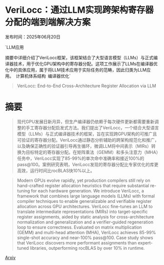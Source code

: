 # VeriLocc：通过LLM实现跨架构寄存器分配的端到端解决方案

发布时间：2025年06月20日

`LLM应用

摘要中详细介绍了VeriLocc框架，该框架结合了大型语言模型（LLMs）与正式编译器技术，用于优化GPU架构中的寄存器分配。这项工作展示了LLMs在编译器优化中的具体应用，属于将LLM技术应用于实际任务的范畴，因此归类为LLM应用。` `计算机体系结构` `编译器优化`

> VeriLocc: End-to-End Cross-Architecture Register Allocation via LLM

# 摘要

> 现代GPU发展日新月异，但生产编译器仍依赖于每次硬件更新都需要重新调整的手工寄存器分配启发式方法。我们提出了VeriLocc，一个结合大型语言模型（LLMs）与正式编译器技术的框架，旨在实现跨GPU架构的可推广且可验证的寄存器分配。VeriLocc通过静态分析辅助的跨架构规范化和推广，以及确保正确性的验证器引导再生循环，微调LLM将中间表示（MIRs）转换为目标特定的寄存器分配。在矩阵乘法（GEMM）和多头注意力（MHA）任务中，VeriLocc实现了85-99%的单次命中准确率和接近100%的pass@100。案例研究表明，VeriLocc发现的寄存器分配比专家优化的库更高效，运行时间比rocBLAS快10%以上。

> Modern GPUs evolve rapidly, yet production compilers still rely on hand-crafted register allocation heuristics that require substantial re-tuning for each hardware generation. We introduce VeriLocc, a framework that combines large language models (LLMs) with formal compiler techniques to enable generalizable and verifiable register allocation across GPU architectures. VeriLocc fine-tunes an LLM to translate intermediate representations (MIRs) into target-specific register assignments, aided by static analysis for cross-architecture normalization and generalization and a verifier-guided regeneration loop to ensure correctness. Evaluated on matrix multiplication (GEMM) and multi-head attention (MHA), VeriLocc achieves 85-99% single-shot accuracy and near-100% pass@100. Case study shows that VeriLocc discovers more performant assignments than expert-tuned libraries, outperforming rocBLAS by over 10% in runtime.

[Arxiv](https://arxiv.org/abs/2506.17506)